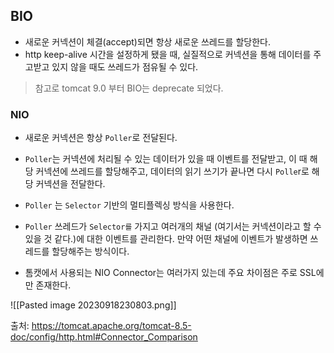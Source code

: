 
## BIO 

- 새로운 커넥션이 체결(accept)되면  항상 새로운 쓰레드를 할당한다.
- http keep-alive 시간을 설정하게 됐을 때, 실질적으로 커넥션을 통해 데이터를 주고받고 있지 않을 때도 쓰레드가 점유될 수 있다.

> 참고로 tomcat 9.0 부터 BIO는 deprecate 되었다.

### NIO 

- 새로운 커넥션은 항상 `Poller`로 전달된다.
- `Poller`는 커넥션에 처리될 수 있는 데이터가 있을 때 이벤트를 전달받고, 이 때 해당 커넥션에 쓰레드를 할당해주고, 데이터의 읽기 쓰기가 끝나면 다시 `Polle`r로 해당 커넥션을 전달한다.

- `Poller` 는 `Selector` 기반의 멀티플렉싱 방식을 사용한다. 
- `Poller` 쓰레드가 `Selector를` 가지고 여러개의 채널 (여기서는 커넥션이라고 할 수 있을 것 같다.)에 대한 이벤트를  관리한다. 만약 어떤 채널에 이벤트가 발생하면 쓰레드를 할당해주는 방식이다.


- 톰캣에서 사용되는 NIO Connector는 여러가지 있는데 주요 차이점은 주로 SSL에만 존재한다.

![[Pasted image 20230918230803.png]]

출처: https://tomcat.apache.org/tomcat-8.5-doc/config/http.html#Connector_Comparison

